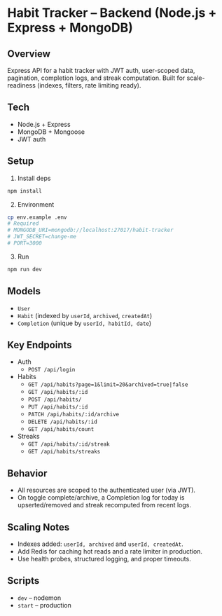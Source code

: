 # Habit Tracker – Backend (Node.js + Express + MongoDB)

## Overview
Express API for a habit tracker with JWT auth, user-scoped data, pagination, completion logs, and streak computation. Built for scale-readiness (indexes, filters, rate limiting ready).

## Tech
- Node.js + Express
- MongoDB + Mongoose
- JWT auth

## Setup
1. Install deps
```bash
npm install
```
2. Environment
```bash
cp env.example .env
# Required
# MONGODB_URI=mongodb://localhost:27017/habit-tracker
# JWT_SECRET=change-me
# PORT=3000
```
3. Run
```bash
npm run dev
```

## Models
- `User`
- `Habit` (indexed by `userId`, `archived`, `createdAt`)
- `Completion` (unique by `userId, habitId, date`)

## Key Endpoints
- Auth
  - `POST /api/login`
- Habits
  - `GET /api/habits?page=1&limit=20&archived=true|false`
  - `GET /api/habits/:id`
  - `POST /api/habits/`
  - `PUT /api/habits/:id`
  - `PATCH /api/habits/:id/archive`
  - `DELETE /api/habits/:id`
  - `GET /api/habits/count`
- Streaks
  - `GET /api/habits/:id/streak`
  - `GET /api/habits/streaks`

## Behavior
- All resources are scoped to the authenticated user (via JWT).
- On toggle complete/archive, a Completion log for today is upserted/removed and streak recomputed from recent logs.

## Scaling Notes
- Indexes added: `userId, archived` and `userId, createdAt`.
- Add Redis for caching hot reads and a rate limiter in production.
- Use health probes, structured logging, and proper timeouts.

## Scripts
- `dev` – nodemon
- `start` – production
